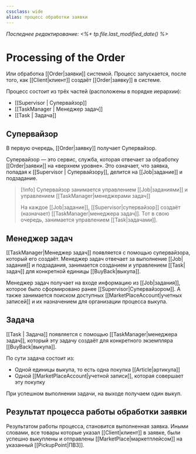 ```yaml
---
cssclass: wide
alias: процесс обработки заявки
---
```


*Последнее редактирование: <%+ tp.file.last_modified_date() %>*

# Processing of the Order

Или обработка [[Order|заявки]] системой. Процесс запускается, после того, как [[Client|клиент]] создаёт [[Order|заявку]] в системе.

Процесс состоит из трёх частей (расположены в порядке иерархии): 

- [[Supervisor | Супервайзор]]
- [[TaskManager | Менеджер задач]]
- [[Task | Задача]]

## Супервайзор

В первую очередь, [[Order|заявку]] получает Супервайзор. 

Супервайзор — это сервис, служба, которая отвечает за обработку [[Order|заявки]] на «верхнем уровне». Это означает, что заявка, попадая к [[Supervisor | Супервайзору]], делится на [[Job|задание]] и подзадание. 

> [!info] Супервайзор занимается управлением [[Job|заданиями]] и управлением [[TaskManager|менеджерами задач]] 
> 
> На каждое [[Job|задание]], [[Supervisor|супервайзор]] создаёт (назначает) [[TaskManager|менеджера задач]]. Тот в свою очередь, занимается управлением [[Task|задачами]].

## Менеджер задач

[[TaskManager|Менеджер задач]] появляется с помощью супервайзора, который его создаёт. Менеджер задач отвечает за выполнение [[Job|задания]] и подзадания, занимается созданием и управлением [[Task|задач]] для конкретной единицы [[BuyBack|выкупа]].

Менеджер задач получает на входе информацию из [[Job|задания]], которое было сформировано ранее [[Supervisor|Супервайзором]]. А также занимается поиском доступных [[MarketPlaceAccount|учетных записей]] и их назначением для организации процесса выкупа. 

## Задача

[[Task | Задача]] появляется с помощью [[TaskManager|менеджера задач]], который эту задачу создаёт для конкретного экземпляра [[BuyBack|выкупа]]. 

По сути задача состоит из: 

- Одной единицы выкупа, то есть одна покупка [[Article|артикула]]
- Одной [[MarketPlaceAccount|учетной записи]], которая совершает эту покупку

При успешном выполнении задачи, на выходе получаем один выкуп. 

## Результат процесса работы обработки заявки

Результатом работы процесса, становится выполненная заявка. Иными словами, все товары которые указал [[Client|клиент]] в заявке, были успешно выкуплены и отправлены [[MarketPlace|маркетплейсом]] на указанный [[PickupPoint|ПВЗ]]. 